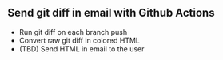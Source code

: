 ## Send git diff in email with Github Actions

- Run git diff on each branch push
- Convert raw git diff in colored HTML
- (TBD) Send HTML in email to the user

